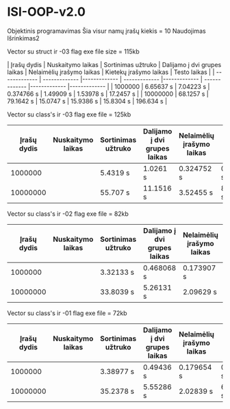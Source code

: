 # ISI-OOP-v2.0
Objektinis programavimas
Šia visur namų įrašų kiekis = 10
Naudojimas Išrinkimas2

Vector su struct ir -03 flag
exe file size = 115kb

| Įrašų dydis  | Nuskaitymo laikas | Sortinimas užtruko | Dalijamo į dvi grupes laikas | Nelaimėlių įrašymo laikas | Kietekų  įrašymo laikas | Testo laikas |
| ------------- | ------------- |------------- | ------------- |------------- | ------------- |------------- |------------- |
| 1000000  | 6.65637 s | 7.04223 s | 0.374766 s  | 1.49909 s  | 1.53978 s  | 17.2457 s  | 
| 10000000  | 68.1257 s | 79.1642 s | 15.0747 s  | 15.9386 s  | 15.8304 s  | 196.634 s  | 


Vector su class's ir -03 flag
exe file = 125kb

| Įrašų dydis  | Nuskaitymo laikas | Sortinimas užtruko | Dalijamo į dvi grupes laikas | Nelaimėlių įrašymo laikas | Kietekų  įrašymo laikas | Testo laikas |
| ------------- |------------- | ------------- |------------- | ------------- |------------- |------------- |
| 1000000  |   | 5.4319 s | 1.0261 s  | 0.324752 s  | 0.830222 s  | 0.842138 s  | 8.52666 s | 
| 10000000  |  | 55.707 s | 11.1516 s  | 3.52455 s  | 8.43006 s | 8.63418 s  | 88.0242 s | 


Vector su class's ir -02 flag
exe file = 82kb

| Įrašų dydis  | Nuskaitymo laikas | Sortinimas užtruko | Dalijamo į dvi grupes laikas | Nelaimėlių įrašymo laikas | Kietekų  įrašymo laikas | Testo laikas |
| ------------- |------------- | ------------- |------------- | ------------- |------------- |------------- |
| 1000000  |   | 3.32133 s | 0.468068 s  | 0.173907 s  | 0.612684 s  | 0.605328 s  | 5.22588 s | 
| 10000000  |  | 33.8039 s | 5.26131 s | 2.09629 s  | 6.19732 s  | 6.78351 s  | 54.7248 s  | 


Vector su class's ir -01 flag
exe file = 72kb

| Įrašų dydis  | Nuskaitymo laikas | Sortinimas užtruko | Dalijamo į dvi grupes laikas | Nelaimėlių įrašymo laikas | Kietekų  įrašymo laikas | Testo laikas |
| ------------- |------------- | ------------- |------------- | ------------- |------------- |------------- |
| 1000000  |   | 3.38977 s | 0.49436 s  | 0.179654 s  | 0.624162 s  | 0.631099 s  | 5.36461 s | 
| 10000000  |  | 35.2378 s | 5.55286 s  | 2.02839 s | 6.45076 s  | 6.40993 s  | 56.1671 s  | 
